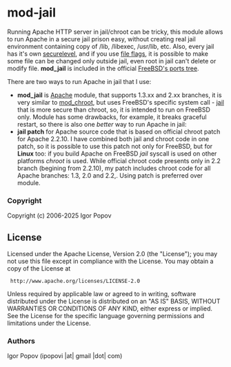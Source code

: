 # mod-jail
Running Apache HTTP server in jail/chroot can be tricky, this module allows to run Apache in a secure jail prison easy, without creating real jail environment containing copy of /lib, /libexec, /usr/lib, etc. Also, every jail has it's own [securelevel](http://www.freebsd.org/doc/en/books/faq/security.html#SECURELEVEL), and if you use [file flags](http://www.freebsd.org/cgi/man.cgi?query=chflags&sektion=2&apropos=0), it is possible to make some file can be changed only outside jail, even root in jail can't delete or modify file.
**mod\_jail** is included in the official [FreeBSD's ports tree](https://www.freshports.org/www/mod_jail/).

There are two ways to run Apache in jail that I use:

  * **mod\_jail** is [Apache](http://httpd.apache.org/) module, that supports 1.3.xx and 2.xx branches, it is very similar to [mod\_chroot](http://core.segfault.pl/~hobbit/mod_chroot/), but uses FreeBSD's specific system call - [jail](http://wikipedia.org/wiki/FreeBSD_jail)  that is more secure than chroot, so, it is intended to run on FreeBSD only. Module has some drawbacks, for example, it breaks graceful restart, so there is also one _better_ way to run Apache in jail:
  * **jail patch** for Apache source code that is based on official chroot patch for Apache 2.2.10. I have combined both jail and chroot code in one patch, so it is possible to use this patch not only for FreeBSD, but for **Linux** too: if you build Apache on FreeBSD _jail_ syscall is used on other platforms _chroot_ is used. While official chroot code presents only in 2.2 branch (begining from 2.2.10), my patch includes chroot code for all Apache branches: 1.3, 2.0 and 2.2,. Using patch is preferred over module.

### Copyright

  Copyright (c) 2006-2025 Igor Popov

License
-------
   Licensed under the Apache License, Version 2.0 (the "License");
   you may not use this file except in compliance with the License.
   You may obtain a copy of the License at

     http://www.apache.org/licenses/LICENSE-2.0

   Unless required by applicable law or agreed to in writing, software
   distributed under the License is distributed on an "AS IS" BASIS,
   WITHOUT WARRANTIES OR CONDITIONS OF ANY KIND, either express or implied.
   See the License for the specific language governing permissions and
   limitations under the License.

### Authors

  Igor Popov
  (ipopovi |at| gmail |dot| com)
